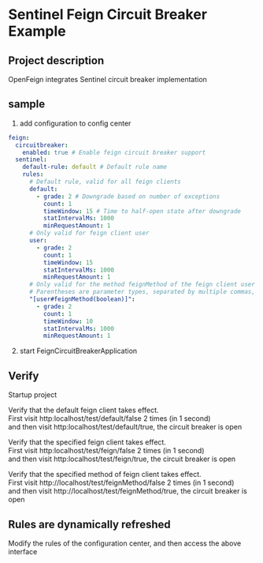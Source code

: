 # Sentinel Feign Circuit Breaker Example

## Project description

OpenFeign integrates Sentinel circuit breaker implementation

## sample

1. add configuration to config center

```yaml
feign:
  circuitbreaker:
    enabled: true # Enable feign circuit breaker support
  sentinel:
    default-rule: default # Default rule name
    rules:
      # Default rule, valid for all feign clients
      default:
        - grade: 2 # Downgrade based on number of exceptions
          count: 1
          timeWindow: 15 # Time to half-open state after downgrade
          statIntervalMs: 1000
          minRequestAmount: 1
      # Only valid for feign client user
      user:
        - grade: 2
          count: 1
          timeWindow: 15
          statIntervalMs: 1000
          minRequestAmount: 1
      # Only valid for the method feignMethod of the feign client user
      # Parentheses are parameter types, separated by multiple commas, such as user#method(boolean,String,Map)
      "[user#feignMethod(boolean)]":
        - grade: 2
          count: 1
          timeWindow: 10
          statIntervalMs: 1000
          minRequestAmount: 1
```

2. start FeignCircuitBreakerApplication

## Verify

Startup project

Verify that the default feign client takes effect.  
First visit http:localhost/test/default/false 2 times (in 1 second)  
and then visit http:localhost/test/default/true, the circuit breaker is open

Verify that the specified feign client takes effect.  
First visit http:localhost/test/feign/false 2 times (in 1 second)  
and then visit http:localhost/test/feign/true, the circuit breaker is open

Verify that the specified method of feign client takes effect.  
First visit http://localhost/test/feignMethod/false 2 times (in 1 second)  
and then visit http://localhost/test/feignMethod/true, the circuit breaker is open

## Rules are dynamically refreshed

Modify the rules of the configuration center, and then access the above interface

